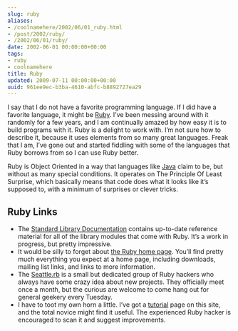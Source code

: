 ```yaml
---
slug: ruby
aliases:
- /coolnamehere/2002/06/01_ruby.html
- /post/2002/ruby/
- /2002/06/01/ruby/
date: 2002-06-01 00:00:00+00:00
tags:
- ruby
- coolnamehere
title: Ruby
updated: 2009-07-11 00:00:00+00:00
uuid: 961ee9ec-b3ba-4610-abfc-b8892727ea29
---
```

I say that I do not have a favorite programming language. If I did have
a favorite language, it might be [Ruby](http://www.ruby-lang.org/). I’ve
been messing around with it randomly for a few years, and I am
continually amazed by how easy it is to build programs with it. Ruby is
a delight to work with. I’m not sure how to describe it, because it uses
elements from so many great languages. Freak that I am, I’ve gone out
and started fiddling with some of the languages that Ruby borrows from
so I can use Ruby better.

Ruby is Object Oriented in a way that languages like
[Java](http://java.sun.com/) claim to be, but without as many special
conditions. It operates on The Principle Of Least Surprise, which
basically means that code does what it looks like it’s supposed to, with
a minimum of surprises or clever tricks.

## Ruby Links

- The [Standard Library
  Documentation](http://www.ruby-doc.org/stdlib/) contains up-to-date
  reference material for all of the library modules that come with
  Ruby. It’s a work in progress, but pretty impressive.
- It would be silly to forget about [the Ruby home
  page](http://www.ruby-lang.org/). You’ll find pretty much everything
  you expect at a home page, including downloads, mailing list links,
  and links to more information.
- The [Seattle.rb](http://www.zenspider.com/seattle.rb) is a small but
  dedicated group of Ruby hackers who always have some crazy idea
  about new projects. They officially meet once a month, but the
  curious are welcome to come hang out for general geekery every
  Tuesday.
- I have to toot my own horn a little. I’ve got a
  [tutorial](/post/2003/06/ruby-babysteps-01-first-steps/) page on
  this site, and the total novice might find it useful. The
  experienced Ruby hacker is encouraged to scan it and suggest
  improvements.